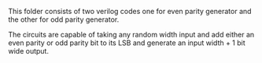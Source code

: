 This folder consists of two verilog codes one for even parity generator and the other for odd parity generator. 

The circuits are capable of taking any random width input and add either an even parity or odd parity bit to its LSB and generate an input width + 1 bit wide output.
